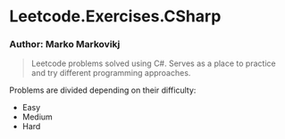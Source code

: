 # Leetcode.Exercises.CSharp

###  Author: Marko Markovikj

> Leetcode problems solved using C#. Serves as a place to practice and try different programming approaches.

Problems are divided depending on their difficulty:
  - Easy
  - Medium
  - Hard




